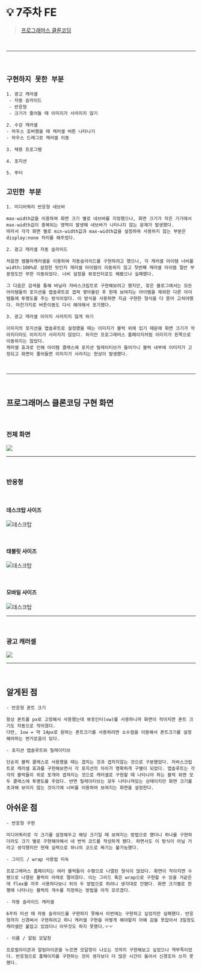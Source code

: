 # 💡 **7주차 FE**

> [프로그래머스 클론코딩](https://programmers.co.kr/?utm_source=google&utm_medium=cpc&utm_campaign=brand_prgms_pc&gclid=CjwKCAiAwomeBhBWEiwAM43YIJiHepkMDSrg1XtsQjWCyu3ik3_xxAnskof8VS_8SRKQRf2WzA9jNRoCrKMQAvD_BwE)
> 
> 
<br>
<hr>
<br>

## **`구현하지 못한 부분`**

    1. 광고 캐러셀 
     - 자동 슬라이드
     - 반응형
     - 크기가 줄어들 때 이미지가 사라지지 않기

    2. 수강 캐러셀
    - 마우스 호버했을 때 캐러셀 버튼 나타나기
    - 마우스 드래그로 캐러셀 이동

    3. 채용 프로그램

    4. 포지션

    5. 푸터


## **`고민한 부분`**
    1. 미디어쿼리 반응형 네브바

    max-width값을 이용하여 화면 크기 별로 네브바를 지정했으나, 화면 크기가 작은 기기에서 max-width값이 중복되는 영역이 발생해 네브바가 나타나지 않는 문제가 발생했다.
    따라서 각각 화면 별로 min-width값과 max-width값을 설정하여 사용하지 않는 부분은 display:none 처리를 해주었다.

    2. 광고 캐러셀 자동 슬라이드

    처음엔 엠블라캐러셀을 이용하여 자동슬라이드를 구현하려고 했으나, 각 캐러셀 아이템 너비를 width:100%로 설정한 탓인지 캐러셀 아이템이 이동하지 않고 첫번째 캐러셀 아이템 절반 부분정도만 무한 이동되었다. 너비 설정을 뷰포인터로도 해봤으나 실패했다.
    
    그 다음은 검색을 통해 바닐라 자바스크립트로 구현해보려고 했지만, 찾은 블로그에서는 모든 아이템들의 포지션을 앱솔루트로 겹쳐 쌓아올린 후 현재 보여지는 아이템을 제외한 다른 아이템들에 투명도를 주는 방식이었다. 이 방식을 사용하면 지금 구현한 형식을 다 뜯어 고쳐야했다. 마찬가지로 버튼이동도 다시 해야해서 포기했다.

    3. 광고 캐러셀 이미지 사라지지 않게 하기

    이미지의 포지션을 앱솔루트로 설정했을 때는 이미지가 블럭 위에 있기 때문에 화면 크기가 작아지더라도 이미지가 사라지지 않았다. 하지만 프로그래머스 홈페이지처럼 이미지가 왼쪽으로 이동하지는 않았다.
    캐러셀 효과로 인해 아이템 클래스에 포지션 릴레이티브가 들어가니 블럭 내부에 이미지가 고정되고 화면이 줄어들면 이미지가 사라지는 현상이 발생했다. 

<br>
<hr>
<br>

## 프로그래머스 클론코딩 구현 화면

<br>

### **전체 화면**

<img src="./desktop_size.gif">

<hr>
<br>

### **반응형**

<br>

#### **데스크탑 사이즈**
![데스크탑](./desktop_size.PNG)

<br>

#### **태블릿 사이즈**
![데스크탑](./tablet_size.PNG)

<br>

#### **모바일 사이즈**
![데스크탑](./mobile_size.PNG)

<hr>
<br>

### **광고 캐러셀**

<img src="./ad_carousel.gif">

<br>
<hr>
<br>

## 알게된 점
    - 반응형 폰트 크기

    항상 폰트를 px로 고정해서 사용했는데 뷰포인터(vw)를 사용하니까 화면이 작아지면 폰트 크기도 자동으로 작아졌다.
    다만, 1vw = 약 14px로 원하는 폰트크기를 사용하려면 소수점을 이용해서 폰트크기를 설정해야하는 번거로움이 있다.

    - 포지션 앱솔루트와 릴레이티브

    단순히 블럭 클래스로 사용했을 때는 겹치는 것과 겹치지않는 것으로 구분했었다. 자바스크립트로 캐러셀 효과를 구현해보면서 각 포지션의 차이가 명확하게 구별이 되었다. 앱솔루트는 각각의 블럭들이 위로 포개어 겹쳐지는 것으로 캐러셀로 구현할 때 나타나야 하는 블럭 외엔 모두 클래스에 투명도를 주었다. 반면 릴레이티브는 모두 나타나져있는 상태이지만 화면 크기를 초과해 보이지 않는 것이기에 너비를 이용하여 보여지는 화면을 설정한다.


## 아쉬운 점
    - 반응형 구현

    미디어쿼리로 각 크기를 설정해두고 해당 크기일 때 보여지는 방법으로 했더니 하나를 구현하더라도 크기 별로 구현해야해서 네 번씩 코드를 작성하게 됐다. 하면서도 이 방식이 아닐 거라고 생각했지만 현재 실력으로 하나의 코드로 짜기는 불가능했다.

    - 그리드 / wrap 사용법 미숙

    프로그래머스 홈페이지는 여러 블럭들이 수평으로 나열된 형식이 많았다. 화면이 작아지면 수평으로 나열된 블럭이 아래로 떨어졌다. 이는 그리드 혹은 wrap으로 구현할 수 있을 거같은데 flex를 자주 사용하다보니 위의 두 방법으로 하려니 생각대로 안됐다. 화면 크기별로 한 행에 나타나는 블럭의 개수를 지정하는 방법을 아직 모르겠다.

    - 자동 슬라이드 캐러셀

    6주차 미션 때 자동 슬라이드를 구현하지 못해서 이번에는 구현하고 싶었지만 실패했다. 반응형까지 신경써서 구현하려고 하니 캐러셀 구현을 어떻게 해야할지 아예 감을 못잡아서 3일정도 캐러셀만 붙잡고 있었더니 아무것도 하지 못했다.ㅜㅜ

    - 이름 / 알림 모달창

    프로필아이콘과 알림아이콘을 누르면 모달창이 나오는 것까지 구현해보고 싶었으나 역부족이었다. 반응형으로 홈페이지를 구현하는 것이 생각보다 더 많은 시간이 들어서 신경조차 쓰지 못했다.